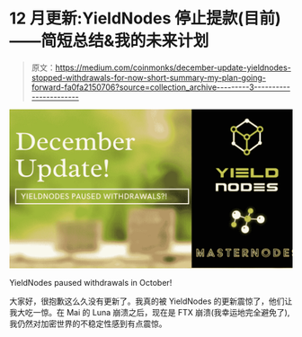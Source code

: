 # 12 月更新:YieldNodes 停止提款(目前)——简短总结&我的未来计划

> 原文：<https://medium.com/coinmonks/december-update-yieldnodes-stopped-withdrawals-for-now-short-summary-my-plan-going-forward-fa0fa2150706?source=collection_archive---------3----------------------->

![](img/a1d68f223cb61a32b098920345739cf8.png)

YieldNodes paused withdrawals in October!

大家好，很抱歉这么久没有更新了。我真的被 YieldNodes 的更新震惊了，他们让我大吃一惊。在 Mai 的 Luna 崩溃之后，现在是 FTX 崩溃(我幸运地完全避免了),我仍然对加密世界的不稳定性感到有点震惊。